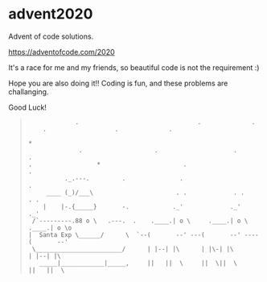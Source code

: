 # advent2020

Advent of code solutions.

https://adventofcode.com/2020

It's a race for me and my friends, so beautiful code is not the requirement :) 

Hope you are also doing it!! Coding is fun, and these problems are challanging.

Good Luck!

>                  .                                 .              . 
>         .                   .              .
>                                                                         *
>                   .                    .                     .               .
>     .                  *                       .                        .        
>               ._.---.         .               .                            .
>          ____ (_)/___\                       . .             . .             . .
>         |    |-.{_____}       -.            ._'             ._'             ._'
>      /`---------.88 o \   .---.  .    .____.| o \     .____.| o \    .____.| o \o
>     |  Santa Exp \______/      \  `--(       --' ---(       --' ----(       --'
>      \________________________/      | |--| |\      | |\-| |\       | |--| |\
>        _____|____________|_____,     ||   ||  \     ||  \||  \      ||   ||  \        
>
>
